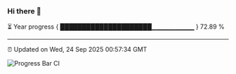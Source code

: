 ### Hi there 👋

⏳ Year progress { █████████████████████▁▁▁▁▁▁▁▁▁ } 72.89 %

---

⏰ Updated on Wed, 24 Sep 2025 00:57:34 GMT

![Progress Bar CI](https://github.com/code-lakshay/GitHub-Actions-Demo/workflows/Progress%20Bar%20CI/badge.svg)
